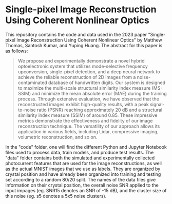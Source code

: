 # Single-pixel Image Reconstruction Using Coherent Nonlinear Optics

This repository contains the code and data used in the 2023 paper "Single-pixel Image Reconstruction Using Coherent Nonlinear Optics" by Matthew Thomas, Santosh Kumar, and Yuping Huang. The abstract for this paper is as follows:

> We propose and experimentally demonstrate a novel hybrid optoelectronic system that utilizes mode-selective frequency upconversion, single-pixel detection, and a deep neural network to achieve the reliable reconstruction of 2D images from a noise-contaminated database of handwritten digits. Our system is designed to maximize the multi-scale structural similarity index measure (MS-SSIM) and minimize the mean absolute error (MAE) during the training process. Through extensive evaluation, we have observed that the reconstructed images exhibit high-quality results, with a peak signal-to-noise ratio (PSNR) reaching approximately 20 dB and a structural similarity index measure (SSIM) of around 0.85. These impressive metrics demonstrate the effectiveness and fidelity of our image reconstruction technique. The versatility of our approach allows its application in various fields, including Lidar, compressive imaging, volumetric reconstruction, and so on.

In the "code" folder, one will find the different Python and Jupyter Notebook files used to process data, train models, and produce test results. The "data" folder contains both the simulated and experimentally collected photocurrent features that are used for the image reconstructions, as well as the actual MNIST images that we use as labels. They are organized by crystal position and have already been organized into training and testing set according to a random 80/20 split. The names of the data files give information on their crystal position, the overall noise SNR applied to the input impages (eg. SNR15 denotes an SNR of -15 dB), and the cluster size of this noise (eg. s5 denotes a 5x5 noise clusters).
